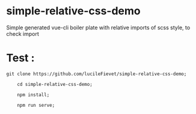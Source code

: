 # simple-relative-css-demo

Simple generated vue-cli boiler plate with relative imports of scss style, to check import

# Test :
  
	git clone https://github.com/lucileFievet/simple-relative-css-demo;
	
        cd simple-relative-css-demo;
	
        npm install;
	
        npm run serve;
